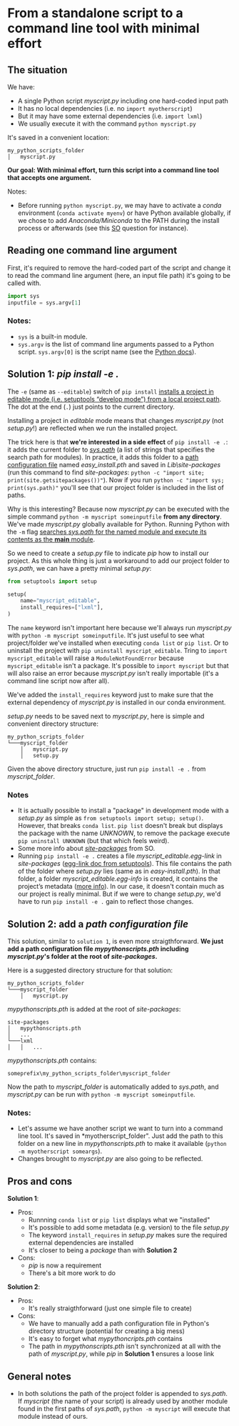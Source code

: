 # From a standalone script to a command line tool with minimal effort

## The situation

We have:
* A single Python script *myscript.py* including one hard-coded input path
* It has no local dependencies (i.e. no `import myotherscript`)
* But it may have some external dependencies (i.e. `import lxml`)
* We usually execute it with the command `python myscript.py`

It's saved in a convenient location:
```
my_python_scripts_folder
│   myscript.py
```

**Our goal: With minimal effort, turn this script into a command line tool that accepts one argument.**

Notes:
- Before running `python myscript.py`, we may have to activate a *conda* environment (`conda activate myenv`) or have Python available globally, if we chose to add *Anaconda/Miniconda* to the PATH during the install process or afterwards (see this [SO](https://stackoverflow.com/questions/44597662/conda-command-is-not-recognized-on-windows-10) question for instance).

## Reading one command line argument

First, it's required to remove the hard-coded part of the script and change it to read the command line argument (here, an input file path) it's going to be called with.
```python
import sys
inputfile = sys.argv[1]
```
### Notes:
- `sys` is a built-in module.
- `sys.argv` is the list of command line arguments passed to a Python script. `sys.argv[0]` is the script name (see the [Python docs](https://docs.python.org/3/library/sys.html#sys.argv)).

## Solution 1: *pip install -e .*

The `-e` (same as `--editable`) switch of `pip install` [installs  a project in editable mode (i.e. setuptools “develop mode”) from a local project path](https://pip.pypa.io/en/stable/reference/pip_install/#cmdoption-e). The dot at the end (`.`) just points to the current directory.

Installing a project in *editable* mode means that changes *myscript.py* (not *setup.py*!) are reflected when we run the installed project.

The trick here is that **we're interested in a side effect** of `pip install -e .`: it adds the current folder to [*sys.path*](https://docs.python.org/3/library/sys.html#sys.path) (a list of strings that specifies the search path for modules). In practice, it adds this folder to a [path configuration file](https://docs.python.org/3.7/library/site.html) named *easy_install.pth* and saved in *Lib\site-packages* (run this command to find *site-packages*: `python -c "import site; print(site.getsitepackages())"`). Now if you run `python -c "import sys; print(sys.path)"` you'll see that our project folder is included in the list of paths.

Why is this interesting? Because now *myscript.py* can be executed with the simple command `python -m myscript someinputfile` **from any directory**. We've made *myscript.py* globally available for Python. Running Python with the `-m` flag [searches *sys.path* for the named module and execute its contents as the __main__ module](https://docs.python.org/3.7/using/cmdline.html#cmdoption-m).

So we need to create a *setup.py* file to indicate *pip* how to install our project. As this whole thing is just a workaround to add our project folder to *sys.path*, we can have a pretty minimal *setup.py*:
```python
from setuptools import setup

setup(
    name="myscript_editable",
    install_requires=["lxml"],
)
```
The `name` keyword isn't important here because we'll always run *myscript.py* with `python -m myscript someinputfile`. It's just useful to see what project/folder we've installed when executing `conda list` or `pip list`. Or to uninstall the project with `pip uninstall myscript_editable`. Tring to `import myscript_editable` will raise a `ModuleNotFoundError` because `myscript_editable` isn't a package. It's possible to `import myscript` but that will also raise an error because *myscript.py* isn't really importable (it's a command line script now after all).

We've added the `install_requires` keyword just to make sure that the external dependency of *myscript.py* is installed in our conda environment.


*setup.py* needs to be saved next to *myscript.py*, here is simple and convenient directory structure:
```
my_python_scripts_folder
└───myscript_folder
    │   myscript.py
    │   setup.py
```
Given the above directory structure, just run `pip install -e .` from *myscript_folder*.

### Notes
- It is actually possible to install a "package" in development mode with a *setup.py* as simple as `from setuptools import setup; setup()`. However, that breaks `conda list`. `pip list` doesn't break but displays the package with the name *UNKNOWN*, to remove the package execute `pip uninstall UNKNOWN` (but that which feels weird).
- Some more info about [*site-packages*](https://stackoverflow.com/questions/31384639/what-is-pythons-site-packages-directory) from SO.
- Running `pip install -e .` creates a file *myscript_editable.egg-link* in *site-packages* ([egg-link doc from setuptools](https://setuptools.readthedocs.io/en/latest/formats.html#egg-links)). This file contains the path of the folder where *setup.py* lies (same as in *easy-install.pth*). In that folder, a folder *myscript_editable.egg-info* is created, it contains the project’s metadata ([more info](https://setuptools.readthedocs.io/en/latest/formats.html#eggs-and-their-formats)). In our case, it doesn't contain much as our project is really minimal. But if we were to change *setup.py*, we'd have to run `pip install -e .` gain to reflect those changes.

## Solution 2: add a *path configuration file*

This solution, similar to `solution 1`, is even more straigthforward. **We just add a path configuration file *mypythonscripts.pth* including *myscript.py*'s folder at the root of *site-packages*.**

Here is a suggested directory structure for that solution:
```
my_python_scripts_folder
└───myscript_folder
    │   myscript.py
```

*mypythonscripts.pth* is added at the root of *site-packages*:
```
site-packages
│   mypythonscripts.pth
│   ...
└───lxml
│   │   ...
```
*mypythonscripts.pth* contains:
```
someprefix\my_python_scripts_folder\myscript_folder
```

Now the path to *myscript_folder* is automatically added to *sys.path*, and *myscript.py* can be run with `python -m myscript someinputfile`.

### Notes:
- Let's assume we have another script we want to turn into a command line tool. It's saved in *myotherscript_folder". Just add the path to this folder on a new line in *mypythonscripts.pth* to make it available (`python -m myotherscript someargs`).
- Changes brought to *myscript.py* are also going to be reflected.

## Pros and cons

**Solution 1**:
- Pros:
  - Runnning `conda list` or `pip list` displays what we "installed"
  - It's possible to add some metadata (e.g. version) to the file *setup.py*
  - The keyword `install_requires` in *setup.py* makes sure the required external dependencies are installed
  - It's closer to being a *package* than with **Solution 2**
- Cons:
  - *pip* is now a requirement
  - There's a bit more work to do

**Solution 2**:
- Pros:
  - It's really straigthforward (just one simple file to create)
- Cons:
  - We have to manually add a path configuration file in Python's directory structure (potential for creating a big mess)
  - It's easy to forget what *mypythoncripts.pth* contains
  - The path in *mypythonscripts.pth* isn't synchronized at all with the path of *myscript.py*, while *pip* in **Solution 1** ensures a loose link


## General notes

- In both solutions the path of the project folder is appended to *sys.path*. If *myscript* (the name of your script) is already used by another module found in the first paths of *sys.path*, `python -m myscript` will execute that module instead of ours.

